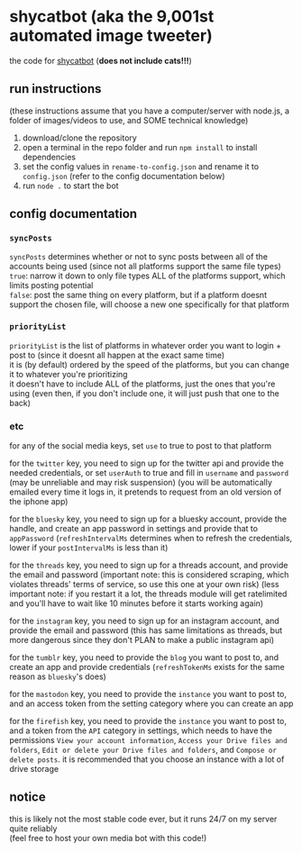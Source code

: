 # shycatbot (aka the 9,001st automated image tweeter)
the code for [shycatbot](https://shy.rocks/shycatbot) (**does not include cats!!!**)

## run instructions
(these instructions assume that you have a computer/server with node.js, a folder of images/videos to use, and SOME technical knowledge)

1. download/clone the repository
2. open a terminal in the repo folder and run `npm install` to install dependencies
3. set the config values in `rename-to-config.json` and rename it to `config.json` (refer to the config documentation below)
4. run `node .` to start the bot

## config documentation

### `syncPosts`
`syncPosts` determines whether or not to sync posts between all of the accounts being used (since not all platforms support the same file types)\
`true`: narrow it down to only file types ALL of the platforms support, which limits posting potential\
`false`: post the same thing on every platform, but if a platform doesnt support the chosen file, will choose a new one specifically for that platform

### `priorityList`
`priorityList` is the list of platforms in whatever order you want to login + post to (since it doesnt all happen at the exact same time)\
it is (by default) ordered by the speed of the platforms, but you can change it to whatever you're prioritizing\
it doesn't have to include ALL of the platforms, just the ones that you're using (even then, if you don't include one, it will just push that one to the back)

### etc
for any of the social media keys, set `use` to true to post to that platform

for the `twitter` key, you need to sign up for the twitter api and provide the needed credentials, or set `userAuth` to true and fill in `username` and `password` (may be unreliable and may risk suspension) (you will be automatically emailed every time it logs in, it pretends to request from an old version of the iphone app)

for the `bluesky` key, you need to sign up for a bluesky account, provide the handle, and create an app password in settings and provide that to `appPassword` (`refreshIntervalMs` determines when to refresh the credentials, lower if your `postIntervalMs` is less than it)

for the `threads` key, you need to sign up for a threads account, and provide the email and password (important note: this is considered scraping, which violates threads' terms of service, so use this one at your own risk) (less important note: if you restart it a lot, the threads module will get ratelimited and you'll have to wait like 10 minutes before it starts working again)

for the `instagram` key, you need to sign up for an instagram account, and provide the email and password (this has same limitations as threads, but more dangerous since they don't PLAN to make a public instagram api)

for the `tumblr` key, you need to provide the `blog` you want to post to, and create an app and provide credentials (`refreshTokenMs` exists for the same reason as `bluesky`'s does)

for the `mastodon` key, you need to provide the `instance` you want to post to, and an access token from the setting category where you can create an app

for the `firefish` key, you need to provide the `instance` you want to post to, and a token from the `API` category in settings, which needs to have the permissions `View your account information`, `Access your Drive files and folders`, `Edit or delete your Drive files and folders`, and `Compose or delete posts`. it is recommended that you choose an instance with a lot of drive storage

## notice
this is likely not the most stable code ever, but it runs 24/7 on my server quite reliably\
(feel free to host your own media bot with this code!)
